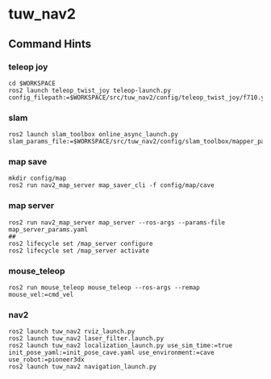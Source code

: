 # tuw_nav2 

## Command Hints

### teleop joy 
```
cd $WORKSPACE
ros2 launch teleop_twist_joy teleop-launch.py  config_filepath:=$WORKSPACE/src/tuw_nav2/config/teleop_twist_joy/f710.yaml
```

### slam
```
ros2 launch slam_toolbox online_async_launch.py slam_params_file:=$WORKSPACE/src/tuw_nav2/config/slam_toolbox/mapper_params_online_async.yaml
```

### map save 
```
mkdir config/map
ros2 run nav2_map_server map_saver_cli -f config/map/cave
```

### map server
```
ros2 run nav2_map_server map_server --ros-args --params-file map_server_params.yaml
##
ros2 lifecycle set /map_server configure
ros2 lifecycle set /map_server activate
```
### mouse_teleop
```
ros2 run mouse_teleop mouse_teleop --ros-args --remap mouse_vel:=cmd_vel
```

### nav2
```
ros2 launch tuw_nav2 rviz_launch.py
ros2 launch tuw_nav2 laser_filter.launch.py
ros2 launch tuw_nav2 localization_launch.py use_sim_time:=true init_pose_yaml:=init_pose_cave.yaml use_environment:=cave use_robot:=pioneer3dx
ros2 launch tuw_nav2 navigation_launch.py
```